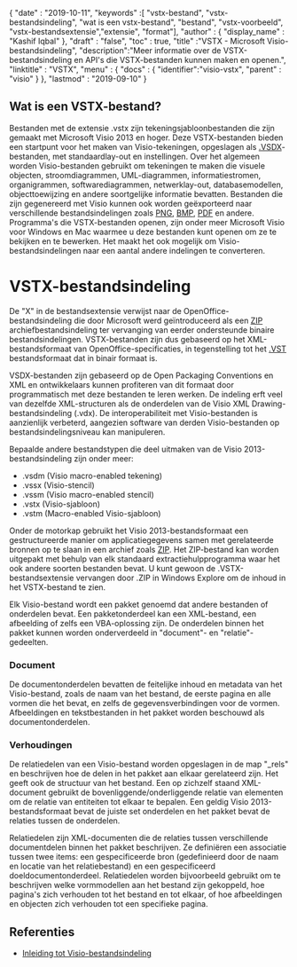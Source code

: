{
  "date" : "2019-10-11",
  "keywords" :[ "vstx-bestand", "vstx-bestandsindeling", "wat is een vstx-bestand", "bestand", "vstx-voorbeeld", "vstx-bestandsextensie","extensie", "format"],
  "author" : {
    "display_name" : "Kashif Iqbal"
},
  "draft" : "false",
  "toc" : true,
  "title" :"VSTX - Microsoft Visio-bestandsindeling",
  "description":"Meer informatie over de VSTX-bestandsindeling en API's die VSTX-bestanden kunnen maken en openen.",
  "linktitle" : "VSTX",
  "menu" : {
    "docs" : {
	  "identifier":"visio-vstx",
      "parent" : "visio"
}
},
  "lastmod" : "2019-09-10"
}

## Wat is een VSTX-bestand?

Bestanden met de extensie .vstx zijn tekeningsjabloonbestanden die zijn gemaakt met Microsoft Visio 2013 en hoger. Deze VSTX-bestanden bieden een startpunt voor het maken van Visio-tekeningen, opgeslagen als [.VSDX](/nl/image/vsdx/)-bestanden, met standaardlay-out en instellingen. Over het algemeen worden Visio-bestanden gebruikt om tekeningen te maken die visuele objecten, stroomdiagrammen, UML-diagrammen, informatiestromen, organigrammen, softwarediagrammen, netwerklay-out, databasemodellen, objecttoewijzing en andere soortgelijke informatie bevatten. Bestanden die zijn gegenereerd met Visio kunnen ook worden geëxporteerd naar verschillende bestandsindelingen zoals [PNG](/nl/image/png/), [BMP](/nl/image/bmp/), [PDF](/nl/pdf/) en andere. Programma's die VSTX-bestanden openen, zijn onder meer Microsoft Visio voor Windows en Mac waarmee u deze bestanden kunt openen om ze te bekijken en te bewerken. Het maakt het ook mogelijk om Visio-bestandsindelingen naar een aantal andere indelingen te converteren.

# VSTX-bestandsindeling #

De "X" in de bestandsextensie verwijst naar de OpenOffice-bestandsindeling die door Microsoft werd geïntroduceerd als een [ZIP](/nl/compression/zip/) archiefbestandsindeling ter vervanging van eerder ondersteunde binaire bestandsindelingen. VSTX-bestanden zijn dus gebaseerd op het XML-bestandsformaat van OpenOffice-specificaties, in tegenstelling tot het [.VST](/nl/image/vst/) bestandsformaat dat in binair formaat is.

VSDX-bestanden zijn gebaseerd op de Open Packaging Conventions en XML en ontwikkelaars kunnen profiteren van dit formaat door programmatisch met deze bestanden te leren werken. De indeling erft veel van dezelfde XML-structuren als de onderdelen van de Visio XML Drawing-bestandsindeling (.vdx). De interoperabiliteit met Visio-bestanden is aanzienlijk verbeterd, aangezien software van derden Visio-bestanden op bestandsindelingsniveau kan manipuleren.

Bepaalde andere bestandstypen die deel uitmaken van de Visio 2013-bestandsindeling zijn onder meer:

* .vsdm (Visio macro-enabled tekening)
* .vssx (Visio-stencil)
* .vssm (Visio macro-enabled stencil)
* .vstx (Visio-sjabloon)
* .vstm (Macro-enabled Visio-sjabloon)

Onder de motorkap gebruikt het Visio 2013-bestandsformaat een gestructureerde manier om applicatiegegevens samen met gerelateerde bronnen op te slaan in een archief zoals [ZIP](/nl/compression/zip/). Het ZIP-bestand kan worden uitgepakt met behulp van elk standaard extractiehulpprogramma waar het ook andere soorten bestanden bevat. U kunt gewoon de .VSTX-bestandsextensie vervangen door .ZIP in Windows Explore om de inhoud in het VSTX-bestand te zien.

Elk Visio-bestand wordt een pakket genoemd dat andere bestanden of onderdelen bevat. Een pakketonderdeel kan een XML-bestand, een afbeelding of zelfs een VBA-oplossing zijn. De onderdelen binnen het pakket kunnen worden onderverdeeld in "document"- en "relatie"-gedeelten.

### Document ###

De documentonderdelen bevatten de feitelijke inhoud en metadata van het Visio-bestand, zoals de naam van het bestand, de eerste pagina en alle vormen die het bevat, en zelfs de gegevensverbindingen voor de vormen. Afbeeldingen en tekstbestanden in het pakket worden beschouwd als documentonderdelen.

### Verhoudingen ###

De relatiedelen van een Visio-bestand worden opgeslagen in de map "_rels" en beschrijven hoe de delen in het pakket aan elkaar gerelateerd zijn. Het geeft ook de structuur van het bestand. Een op zichzelf staand XML-document gebruikt de bovenliggende/onderliggende relatie van elementen om de relatie van entiteiten tot elkaar te bepalen. Een geldig Visio 2013-bestandsformaat bevat de juiste set onderdelen en het pakket bevat de relaties tussen de onderdelen.

Relatiedelen zijn XML-documenten die de relaties tussen verschillende documentdelen binnen het pakket beschrijven. Ze definiëren een associatie tussen twee items: een gespecificeerde bron (gedefinieerd door de naam en locatie van het relatiebestand) en een gespecificeerd doeldocumentonderdeel. Relatiedelen worden bijvoorbeeld gebruikt om te beschrijven welke vormmodellen aan het bestand zijn gekoppeld, hoe pagina's zich verhouden tot het bestand en tot elkaar, of hoe afbeeldingen en objecten zich verhouden tot een specifieke pagina.

## Referenties ##

* [Inleiding tot Visio-bestandsindeling](https://learn.microsoft.com/en-us/office/client-developer/visio/introduction-to-the-visio-file-formatvsdx)

